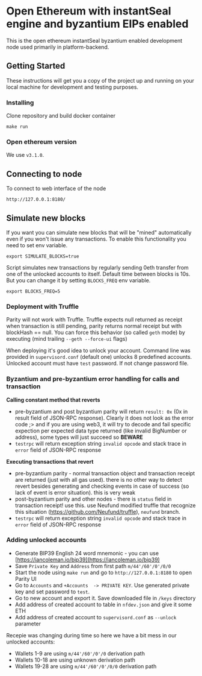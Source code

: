 # Open Ethereum with instantSeal engine and byzantium EIPs enabled

This is the open ethereum instantSeal byzantium enabled development node used primarily in platform-backend.

## Getting Started

These instructions will get you a copy of the project up and running on your local machine for development and testing purposes. 

### Installing

Clone repository and build docker container
```
make run
```
### Open ethereum version

We use `v3.1.0`.

## Connecting to node

To connect to web interface of the node

```
http://127.0.0.1:8180/
```

## Simulate new blocks
If you want you can simulate new blocks that will be "mined" automatically even if you won't issue any transactions. To enable this functionality you need to set env variable.

```
export SIMULATE_BLOCKS=true
```
Script simulates new transactions by regularly sending 0eth transfer from one of the unlocked accounts to itself. Default time between blocks is 10s. But you can change it by setting `BLOCKS_FREQ` env variable.

 ```
 export BLOCKS_FREQ=5
 ```

### Deployment with Truffle

Parity will not work with Truffle. Truffle expects null returned as receipt when transaction is still pending, parity returns normal receipt but with blockHash == null. You can force this behavior (so called `geth` mode) by executing (mind trailing `--geth --force-ui` flags)

When deploying it's good idea to unlock your account. Command line was provided in `supervisord.conf` (default one) unlocks 8 predefined accounts. Unlocked account must have `test` password. If not change password file.

### Byzantium and pre-byzantium error handling for calls and transaction

**Calling constant method that reverts**

* pre-byzantium and post byzantium parity will return `result: 0x` (0x in result field of JSON-RPC response). Clearly it does not look as the error code ;> and if you are using web3, it will try to decode and fail specific expection per expected data type returned (like invalid BigNumber or address), some types will just succeed so **BEWARE**
* `testrpc` will return exception string `invalid opcode` and stack trace in `error` field of JSON-RPC response

**Executing transactions that revert**

* pre-byzantium parity - normal transaction object and transaction receipt are returned (just with all gas used). there is no other way to detect revert besides generating and checking events in case of success (so lack of event is error situation). this is very weak
* post-byzantium parity and other nodes - there is `status` field in transaction receipt! use this. use Neufund modified truffle that recognize this situation (https://github.com/Neufund/truffle), `neufund` branch.
* `testrpc` will return exception string `invalid opcode` and stack trace in `error` field of JSON-RPC response

### Adding unlocked accounts
* Generate BIP39 English 24 word mnemonic - you can use [https://iancoleman.io/bip39](https://iancoleman.io/bip39)
* Save `Private Key` and `Address` from first path `m/44'/60'/0'/0/0`
* Start the node using `make run` and go to `http://127.0.0.1:8180` to open Parity UI
* Go to `Accounts` and `+Accounts  -> PRIVATE KEY`. Use generated private key and set password to `test`.
* Go to new account and export it. Save downloaded file in `/keys` directory
* Add address of created account to table in `nfdev.json` and give it some ETH
* Add address of created account to `supervisord.conf` as `--unlock` parameter

Recepie was changing during time so here we have a bit mess in our unlocked accounts:
- Wallets 1-9 are using `m/44'/60'/0'/0` derivation path
- Wallets 10-18 are using unknown derivation path
- Wallets 19-28 are using `m/44'/60'/0'/0/0` derivation path
